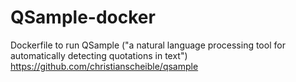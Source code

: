 # QSample-docker

Dockerfile to run QSample ("a natural language processing tool for automatically detecting quotations in text") https://github.com/christianscheible/qsample
